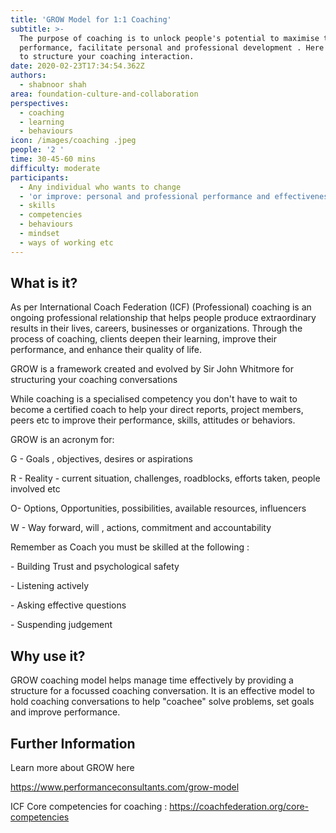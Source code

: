 ```yaml
---
title: 'GROW Model for 1:1 Coaching'
subtitle: >-
  The purpose of coaching is to unlock people's potential to maximise their
  performance, facilitate personal and professional development . Here's a tool
  to structure your coaching interaction. 
date: 2020-02-23T17:34:54.362Z
authors:
  - shabnoor shah
area: foundation-culture-and-collaboration
perspectives:
  - coaching
  - learning
  - behaviours
icon: /images/coaching .jpeg
people: '2 '
time: 30-45-60 mins
difficulty: moderate
participants:
  - Any individual who wants to change
  - 'or improve: personal and professional performance and effectiveness'
  - skills
  - competencies
  - behaviours
  - mindset
  - ways of working etc
---
```

## What is it?

As per International Coach Federation (ICF)  (Professional) coaching is an ongoing professional relationship that helps people produce extraordinary results in their lives, careers, businesses or organizations. Through the process of coaching, clients deepen their learning, improve their performance, and enhance their quality of life.

GROW is a framework created and evolved by Sir John Whitmore for structuring your coaching conversations

While coaching is a specialised competency you don't have to wait to become a certified coach to help your direct reports, project members, peers etc to improve their performance, skills, attitudes or behaviors. 

GROW is an acronym for:

G - Goals , objectives, desires or aspirations

R - Reality - current situation, challenges, roadblocks, efforts taken, people involved etc

O- Options, Opportunities, possibilities, available resources, influencers

W - Way forward, will , actions, commitment and accountability

Remember as Coach you must be skilled at the following :

\- Building Trust and psychological safety

\- Listening actively

\- Asking effective questions

\- Suspending judgement

## Why use it?

GROW coaching model helps manage time effectively by providing a structure for a focussed coaching conversation. It is an effective model to hold coaching conversations to help "coachee" solve  problems, set goals and  improve performance. 



## Further Information

Learn more about GROW here

<https://www.performanceconsultants.com/grow-model>

ICF Core competencies for coaching : <https://coachfederation.org/core-competencies>
